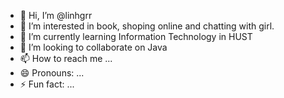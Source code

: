 - 👋 Hi, I’m @linhgrr
- 👀 I’m interested in book, shoping online and chatting with girl.
- 🌱 I’m currently learning Information Technology in HUST
- 💞️ I’m looking to collaborate on Java
- 📫 How to reach me ...
- 😄 Pronouns: ...
- ⚡ Fun fact: ...

<!---
linhgrr/linhgrr is a ✨ special ✨ repository because its `README.md` (this file) appears on your GitHub profile.
You can click the Preview link to take a look at your changes.
--->
